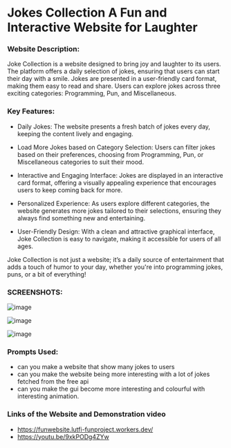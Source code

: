 # Jokes Collection A Fun and Interactive Website for Laughter

### Website Description:

Joke Collection is a website designed to bring joy and laughter to its users. The platform offers a daily selection of jokes, ensuring that users can start their day with a smile. Jokes are presented in a user-friendly card format, making them easy to read and share. Users can explore jokes across three exciting categories: Programming, Pun, and Miscellaneous.

### Key Features:
- Daily Jokes: The website presents a fresh batch of jokes every day, keeping the content lively and engaging.

- Load More Jokes based on Category Selection: Users can filter jokes based on their preferences, choosing from Programming, Pun, or Miscellaneous categories to suit their mood.

- Interactive and Engaging Interface: Jokes are displayed in an interactive card format, offering a visually appealing experience that encourages users to keep coming back for more.

- Personalized Experience: As users explore different categories, the website generates more jokes tailored to their selections, ensuring they always find something new and entertaining.

- User-Friendly Design: With a clean and attractive graphical interface, Joke Collection is easy to navigate, making it accessible for users of all ages.


Joke Collection is not just a website; it’s a daily source of entertainment that adds a touch of humor to your day, whether you're into programming jokes, puns, or a bit of everything!

### SCREENSHOTS:

![image](https://github.com/user-attachments/assets/32a43fb5-ab27-4450-949f-046ac8ebb4ab)

![image](https://github.com/user-attachments/assets/bd98c1e0-d235-4200-be50-6c4c46ae6ed9)

![image](https://github.com/user-attachments/assets/e469819d-bf9f-46f4-97bb-41b52ec953f7)


### Prompts Used:

- can you make a website that show many jokes to users
- can you make the website being more interesting with a lot of jokes fetched from the free api
- can you make the gui become more interesting and colourful with interesting animation.

### Links of the Website and Demonstration video
- https://funwebsite.lutfi-funproject.workers.dev/
- https://youtu.be/9xkPODg4ZYw
  










